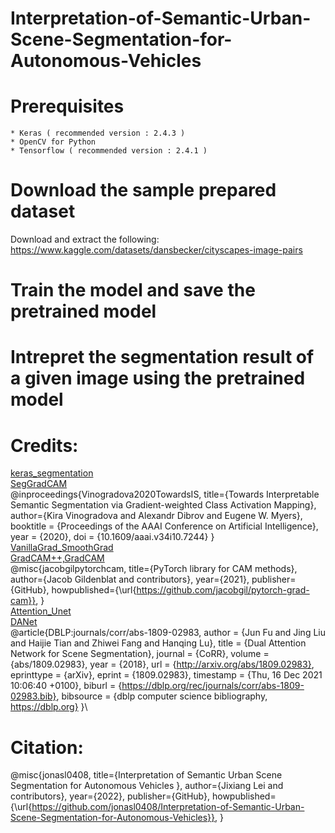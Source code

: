 #  Interpretation-of-Semantic-Urban-Scene-Segmentation-for-Autonomous-Vehicles
# Prerequisites
    * Keras ( recommended version : 2.4.3 )
    * OpenCV for Python
    * Tensorflow ( recommended version : 2.4.1 )
# Download the sample prepared dataset
Download and extract the following:
https://www.kaggle.com/datasets/dansbecker/cityscapes-image-pairs
# Train the model and save the pretrained model
# Intrepret the segmentation result of a given image using the pretrained model
# Credits:
[keras_segmentation](https://github.com/divamgupta/image-segmentation-keras)\
[SegGradCAM](https://github.com/kiraving/SegGradCAM)\
@inproceedings{Vinogradova2020TowardsIS,
      title={Towards Interpretable Semantic Segmentation via Gradient-weighted Class Activation Mapping},
      author={Kira Vinogradova and Alexandr Dibrov and Eugene W. Myers},
      booktitle = {Proceedings of the AAAI Conference on Artificial Intelligence},
      year      = {2020},
      doi       = {10.1609/aaai.v34i10.7244}
    }\
[VanillaGrad_SmoothGrad](http://github.com/pair-code/saliency/blob/master)\
[GradCAM++,GradCAM](https://github.com/jacobgil/pytorch-grad-cam)\
@misc{jacobgilpytorchcam,
  title={PyTorch library for CAM methods},
  author={Jacob Gildenblat and contributors},
  year={2021},
  publisher={GitHub},
  howpublished={\url{https://github.com/jacobgil/pytorch-grad-cam}},
}\
[Attention_Unet](https://github.com/lixiaolei1982/Keras-Implementation-of-U-Net-R2U-Net-Attention-U-Net-Attention-R2U-Net.-)\
[DANet](https://github.com/junfu1115/DANet)\
@article{DBLP:journals/corr/abs-1809-02983,
  author    = {Jun Fu and
               Jing Liu and
               Haijie Tian and
               Zhiwei Fang and
               Hanqing Lu},
  title     = {Dual Attention Network for Scene Segmentation},
  journal   = {CoRR},
  volume    = {abs/1809.02983},
  year      = {2018},
  url       = {http://arxiv.org/abs/1809.02983},
  eprinttype = {arXiv},
  eprint    = {1809.02983},
  timestamp = {Thu, 16 Dec 2021 10:06:40 +0100},
  biburl    = {https://dblp.org/rec/journals/corr/abs-1809-02983.bib},
  bibsource = {dblp computer science bibliography, https://dblp.org}
}\
# Citation:
@misc{jonasl0408,
  title={Interpretation of Semantic Urban Scene Segmentation for Autonomous Vehicles
},
  author={Jixiang Lei and contributors},
  year={2022},
  publisher={GitHub},
  howpublished={\url{https://github.com/jonasl0408/Interpretation-of-Semantic-Urban-Scene-Segmentation-for-Autonomous-Vehicles}},
}
